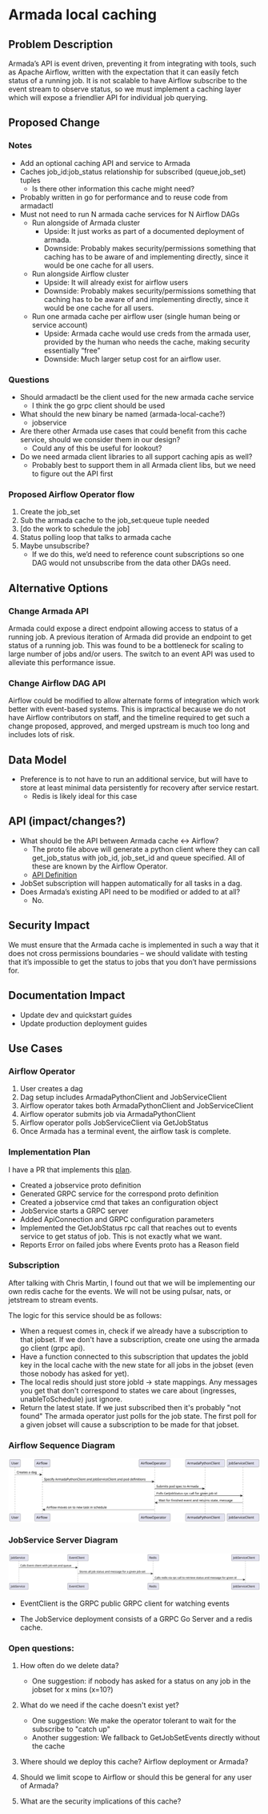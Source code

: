 # Armada local caching

## Problem Description
Armada’s API is event driven, preventing it from integrating with tools, such as Apache Airflow, written with the expectation that it can easily fetch status of a running job. It is not scalable to have Airflow subscribe to the event stream to observe status, so we must implement a caching layer which will expose a friendlier API for individual job querying.

## Proposed Change
### Notes
- Add an optional caching API and service to Armada
- Caches job_id:job_status relationship for subscribed (queue,job_set) tuples
  - Is there other information this cache might need?
- Probably written in go for performance and to reuse code from armadactl
- Must not need to run N armada cache services for N Airflow DAGs
  - Run alongside of Armada cluster
    - Upside: It just works as part of a documented deployment of armada.
    - Downside: Probably makes security/permissions something that caching has to be aware of and implementing directly, since it would be one cache for all users.
  - Run alongside Airflow cluster
    - Upside: It will already exist for airflow users
    - Downside: Probably makes security/permissions something that caching has to be aware of and implementing directly, since it would be one cache for all users.
  - Run one armada cache per airflow user (single human being or service account)
    - Upside: Armada cache would use creds from the armada user, provided by the human who needs the cache, making security essentially “free”
    - Downside: Much larger setup cost for an airflow user.

### Questions
- Should armadactl be the client used for the new armada cache service
  - I think the go grpc client should be used
- What should the new binary be named (armada-local-cache?)
  - jobservice
- Are there other Armada use cases that could benefit from this cache service, should we consider them in our design?
  - Could any of this be useful for lookout?
- Do we need armada client libraries to all support caching apis as well?
  - Probably best to support them in all Armada client libs, but we need to figure out the API first

### Proposed Airflow Operator flow
1. Create the job_set
2. Sub the armada cache to the job_set:queue tuple needed
3. [do the work to schedule the job]
4. Status polling loop that talks to armada cache
5. Maybe unsubscribe?
   - If we do this, we’d need to reference count subscriptions so one DAG would not unsubscribe from the data other DAGs need.

## Alternative Options

### Change Armada API
Armada could expose a direct endpoint allowing access to status of a running job.
A previous iteration of Armada did provide an endpoint to get status of a running job.  This was found to be a bottleneck for scaling to large number of jobs and/or users.  The switch to an event API was used to alleviate this performance issue.

### Change Airflow DAG API
Airflow could be modified to allow alternate forms of integration which work better with event-based systems.
This is impractical because we do not have Airflow contributors on staff, and the timeline required to get such a change proposed, approved, and merged upstream is much too long and includes lots of risk.
 
## Data Model
- Preference is to not have to run an additional service, but will have to store at least minimal data persistently for recovery after service restart.
  - Redis is likely ideal for this case

## API (impact/changes?)
- What should be the API between Armada cache <-> Airflow?
  - The proto file above will generate a python client where they can call get_job_status with job_id, job_set_id and queue specified.  All of these are known by the Airflow Operator.
  - [API Definition](https://github.com/G-Research/armada/blob/master/pkg/api/jobservice/jobservice.proto)
- JobSet subscription will happen automatically for all tasks in a dag.   
- Does Armada’s existing API need to be modified or added to at all?
  - No.

## Security Impact
We must ensure that the Armada cache is implemented in such a way that it does not cross permissions boundaries – we should validate with testing that it’s impossible to get the status to jobs that you don’t have permissions for.

## Documentation Impact
- Update dev and quickstart guides
- Update production deployment guides

## Use Cases

### Airflow Operator
1) User creates a dag
2) Dag setup includes ArmadaPythonClient and JobServiceClient
3) Airflow operator takes both ArmadaPythonClient and JobServiceClient
4) Airflow operator submits job via ArmadaPythonClient
5) Airflow operator polls JobServiceClient via GetJobStatus 
6) Once Armada has a terminal event, the airflow task is complete.

### Implementation Plan

I have a PR that implements this [plan](https://github.com/G-Research/armada/pull/1122).
- Created a jobservice proto definition
- Generated GRPC service for the correspond proto definition
- Created a jobservice cmd that takes an configuration object
- JobService starts a GRPC server
- Added ApiConnection and GRPC configuration parameters
- Implemented the GetJobStatus rpc call that reaches out to events service to get status of job. This is not exactly what we want.
- Reports Error on failed jobs where Events proto has a Reason field


### Subscription

After talking with Chris Martin, I found out that we will be implementing our own redis cache for the events.  We will not be using pulsar, nats, or jetstream to stream events.

The logic for this service should be as follows:

- When a request comes in, check if we already have a subscription to that jobset.
If we don't have a subscription, create one using the armada go client (grpc api).
- Have a function connected to this subscription that updates the jobId key in the local cache with the new state for all jobs in the jobset (even those nobody has asked for yet).  
- The local redis should just store jobId -> state mappings.  Any messages you get that don't correspond to states we care about (ingresses, unableToSchedule) just ignore.
- Return the latest state.  If we just subscribed then it's probably "not found"
The armada operator just polls for the job state. The first poll for a given jobset will cause a subscription to be made for that jobset.

### Airflow Sequence Diagram

![AirflowSequence](./airflow-sequence.svg)


### JobService Server Diagram

![JobService](./job-service.svg)

- EventClient is the GRPC public GRPC client for watching events

- The JobService deployment consists of a GRPC Go Server and a redis cache.

### Open questions:

1) How often do we delete data?
   - One suggestion:  if nobody has asked for a status on any job in the jobset for x mins (x=10?)
2) What do we need if the cache doesn't exist yet?
   - One suggestion: We make the operator tolerant to wait for the subscribe to "catch up"
   - Another suggestion: We fallback to GetJobSetEvents directly without the cache 

3) Where should we deploy this cache?  Airflow deployment or Armada?

4) Should we limit scope to Airflow or should this be general for any user of Armada?

5) What are the security implications of this cache?